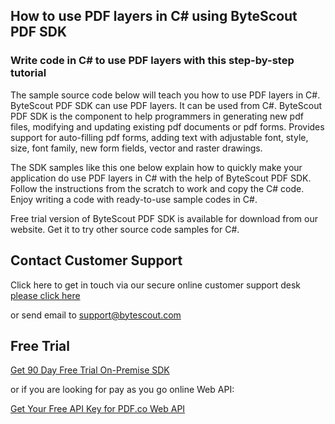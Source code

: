 ## How to use PDF layers in C# using ByteScout PDF SDK

### Write code in C# to use PDF layers with this step-by-step tutorial

The sample source code below will teach you how to use PDF layers in C#. ByteScout PDF SDK can use PDF layers. It can be used from C#. ByteScout PDF SDK is the component to help programmers in generating new pdf files, modifying and updating existing pdf documents or pdf forms. Provides support for auto-filling pdf forms, adding text with adjustable font, style, size, font family, new form fields, vector and raster drawings.

The SDK samples like this one below explain how to quickly make your application do use PDF layers in C# with the help of ByteScout PDF SDK. Follow the instructions from the scratch to work and copy the C# code. Enjoy writing a code with ready-to-use sample codes in C#.

Free trial version of ByteScout PDF SDK is available for download from our website. Get it to try other source code samples for C#.

## Contact Customer Support

Click here to get in touch via our secure online customer support desk [please click here](https://bytescout.zendesk.com/hc/en-us/requests/new?subject=ByteScout%20PDF%20SDK%20Question)

or send email to [support@bytescout.com](mailto:support@bytescout.com?subject=ByteScout%20PDF%20SDK%20Question) 

## Free Trial

[Get 90 Day Free Trial On-Premise SDK](https://bytescout.com/download/web-installer?utm_source=github-readme)

or if you are looking for pay as you go online Web API:

[Get Your Free API Key for PDF.co Web API](https://pdf.co/documentation/api?utm_source=github-readme)